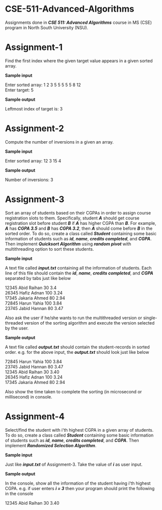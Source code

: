 # CSE-511-Advanced-Algorithms
Assignments done in **_CSE 511: Advanced Algorithms_** course in MS (CSE) program in North South University (NSU).

# Assignment-1
Find the first index where the given target value appears in a given sorted array.

**Sample input**

Enter sorted array: 1 2 3 5 5 5 5 5 8 12  
Enter target: 5

**Sample output**

Leftmost index of target is: 3

# Assignment-2
Compute the number of inversions in a given an array.

**Sample input**

Enter sorted array: 12 3 15 4

**Sample output**

Number of inversions: 3

# Assignment-3
Sort an array of students based on their CGPAs in order to assign course registration slots to them. Specifically, student **_A_** should get course registration slot before student **_B_** if **_A_** has higher CGPA than **_B_**.
For example, **_A_** has **_CGPA 3.5_** and **_B_** has **_CGPA 3.2_**, then **_A_** should come before **_B_** in the sorted order.
To do so, create a class called **_Student_** containing some basic information of students such as **_id_**, **_name_**, **_credits completed_**, and **_CGPA_**. Then implement **_Quicksort Algorithm_** using **_random pivot_** with multithreading option to sort these students.

**Sample input**

A text file called **_input.txt_** containing all the information of students. Each line of this file should contain the **_id_**, **_name_**, **_credits completed_**, and **_CGPA_** separated by tabs just like below

12345   Abid Raihan			30		3.4  
26345   Hafiz Adnan			100		3.24  
17345   Jakaria Ahmed		80		2.94  
72845   Harun Yahia			100		3.84  
23745   Jabid Hannan		80		3.47  

Also ask the user if he/she wants to run the multithreaded version or single-threaded version of the sorting algorithm and execute the version selected by the user.

**Sample output**

A text file called **_output.txt_** should contain the student-records in sorted order. e.g. for the above input, the **_output.txt_** should look just like below

72845   Harun Yahia     100		3.84  
23745   Jabid Hannan    80		3.47  
12345   Abid Raihan     30		3.40  
26345   Hafiz Adnan     100		3.24  
17345   Jakaria Ahmed   80		2.94  

Also show the time taken to complete the sorting (in microsecond or millisecond) in console.

# Assignment-4
Select/find the student with i'th highest CGPA in a given array of students. To do so, create a class called **_Student_** containing some basic information of students such as **_id_**, **_name_**, **_credits completed_**, and **_CGPA_**. Then implement **_Randomized Selection Algorithm_**.

**Sample input**

Just like **_input.txt_** of Assignment-3. Take the value of **_i_** as user input.

**Sample output**

In the console, show all the information of the student having i'th highest CGPA. e.g. if user enters **_i = 3_** then your program should print the following in the console

12345   Abid Raihan     30		3.40
